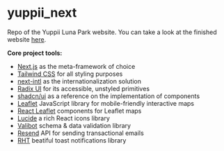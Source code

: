 # yuppii_next

Repo of the Yuppii Luna Park website.
You can take a look at the finished website [here](https://yuppii.gr).

**Core project tools:**

- [Next.js](https://nextjs.org/) as the meta-framework of choice
- [Tailwind CSS](https://tailwindcss.com/) for all styling purposes
- [next-intl](https://next-intl-docs.vercel.app/) as the internationalization solution
- [Radix UI](https://www.radix-ui.com/primitives) for its accessible, unstyled primitives
- [shadcn/ui](https://ui.shadcn.com/) as a reference on the implementation of components
- [Leaflet](https://leafletjs.com/) JavaScript library for mobile-friendly interactive maps
- [React Leaflet](https://react-leaflet.js.org/) components for Leaflet maps
- [Lucide](https://lucide.dev/) a rich React icons library
- [Valibot](https://valibot.dev/) schema & data validation library
- [Resend](https://resend.com/home) API for sending transactional emails
- [RHT](https://react-hot-toast.com/) beatiful toast notifications library
